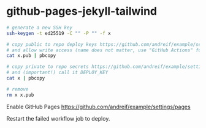 # github-pages-jekyll-tailwind

```sh
# generate a new SSH key
ssh-keygen -t ed25519 -C "" -P "" -f x

# copy public to repo deploy keys https://github.com/andreif/example/settings/keys/new
# and allow write access (name does not matter, use "GitHub Actions" for example)
cat x.pub | pbcopy

# copy private to repo secrets https://github.com/andreif/example/settings/secrets/actions/new
# and (important!) call it DEPLOY_KEY
cat x | pbcopy

# remove
rm x x.pub
```

Enable GitHub Pages https://github.com/andreif/example/settings/pages

Restart the failed workflow job to deploy.
